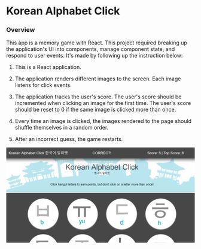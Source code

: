 # Korean Alphabet Click

### Overview

This app is a memory game with React. This project required breaking up the application's UI into components, manage component state, and respond to user events. It's made by following up the instruction below: 

1. This is a React application.

2. The application renders different images to the screen. Each image listens for click events.

3. The application tracks the user's score. The user's score should be incremented when clicking an image for the first time. The user's score should be reset to 0 if the same image is clicked more than once.

4. Every time an image is clicked, the images rendered to the page should shuffle themselves in a random order.

5. After an incorrect guess, the game restarts.

![Image](public/images/screenshot.PNG)
